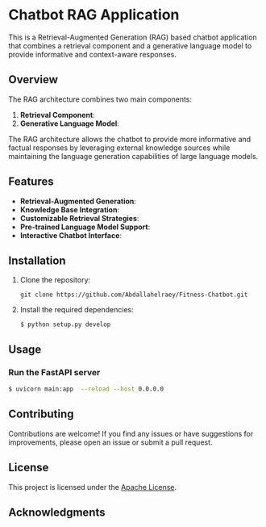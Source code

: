 # Chatbot RAG Application

This is a Retrieval-Augmented Generation (RAG) based chatbot application that combines a retrieval component and a generative language model to provide informative and context-aware responses.

## Overview

The RAG architecture combines two main components:

1. **Retrieval Component**:
2. **Generative Language Model**:

The RAG architecture allows the chatbot to provide more informative and factual responses by leveraging external knowledge sources while maintaining the language generation capabilities of large language models.

## Features

- **Retrieval-Augmented Generation**:
- **Knowledge Base Integration**:
- **Customizable Retrieval Strategies**:
- **Pre-trained Language Model Support**:
- **Interactive Chatbot Interface**:

## Installation

1. Clone the repository:

   ```
   git clone https://github.com/Abdallahelraey/Fitness-Chatbot.git
   ```

2. Install the required dependencies:

   ```
   $ python setup.py develop 
   ```

## Usage

### Run the FastAPI server

```bash
$ uvicorn main:app  --reload --host 0.0.0.0 
```

## Contributing

Contributions are welcome! If you find any issues or have suggestions for improvements, please open an issue or submit a pull request.

## License

This project is licensed under the [Apache License](LICENSE).

## Acknowledgments

